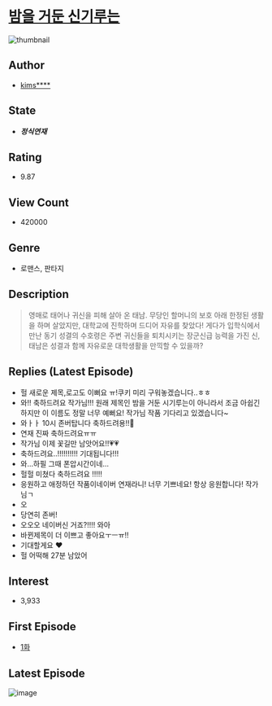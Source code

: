 # [밤을 거둔 신기루는](https://comic.naver.com/bestChallenge/list?titleId=767661)
![thumbnail](https://image-comic.pstatic.net/user_contents_data/challenge_comic/2021/02/19/343779/thumbnail_202x16438e8f65e_9a6e_4994_8a50_5de5f13362cd_00003152.JPEG)

## Author
- [kims****](https://comic.naver.com/artistTitle?id=343779)

## State
- ***정식연재***

## Rating
- 9.87

## View Count
- 420000

## Genre
- 로맨스, 판타지

## Description
> 영매로 태어나 귀신을 피해 살아 온 태남. 무당인 할머니의 보호 아래 한정된 생활을 하며 살았지만, 대학교에 진학하며 드디어 자유를 찾았다! 게다가 입학식에서 만난 동기 성결의 수호령은 주변 귀신들을 퇴치시키는 장군신급 능력을 가진 신, 태남은 성결과 함께 자유로운 대학생활을 만끽할 수 있을까?

## Replies (Latest Episode)
- 헐 새로운 제목,로고도 이뻐요 ㅠ!쿠키 미리 구워놓겠습니다..ㅎㅎ
- 와!! 축하드려요 작가님!!! 원래 제목인 밤을 거둔 시기루는이 아니라서 조금 아쉽긴 하지만 이 이름도 정말 너무 예뻐요! 작가님 작품 기다리고 있겠습니다~
- 와ㅏㅏ 10시 존버탑니다 축하드려용!!🥳
- 연재 진짜 축하드려요ㅠㅠ
- 작가님 이제 꽃길만 남앗어요!!💗💗
- 축하드려요..!!!!!!!!!! 기대됩니다!!!
- 와...하필 그때 폰압시간이네...
- 헐헐 미쳤다 축하드려요 !!!!!
- 응원하고 애정하던 작품이네이버 연재라니! 너무 기쁘네요! 항상 응원합니다! 작가님ㄱ
- 오
- 당연히 존버!
- 오오오 네이버신 거죠?!!!! 와아
- 바뀐제목이 더 이쁘고 좋아요ㅜㅡㅠ!!
- 기대할게요 ❤
- 헐 어떡해 27분 남았어

## Interest
- 3,933

## First Episode
- [1화](https://comic.naver.com/bestChallenge/detail?titleId=767661&no=1)

## Latest Episode
![image](https://image-comic.pstatic.net/user_contents_data/challenge_comic/2021/10/19/343779/upload_4135260162009347428.jpeg)
